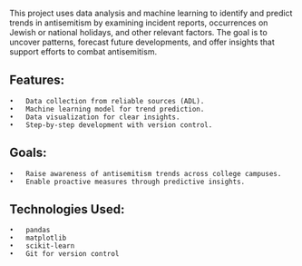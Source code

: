 This project uses data analysis and machine learning to identify and predict trends in antisemitism by examining incident reports, occurrences on Jewish or national holidays, and other relevant factors. The goal is to uncover patterns, forecast future developments, and offer insights that support efforts to combat antisemitism.

## Features:
	•	Data collection from reliable sources (ADL).
	•	Machine learning model for trend prediction.
	•	Data visualization for clear insights.
	•	Step-by-step development with version control.

## Goals:
	•	Raise awareness of antisemitism trends across college campuses.
	•	Enable proactive measures through predictive insights.

## Technologies Used:
	•	pandas
	•	matplotlib
 	•	scikit-learn
	•	Git for version control

